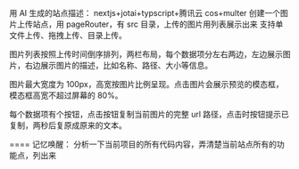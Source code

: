 用 AI 生成的站点描述：
nextjs+jotai+typscript+腾讯云 cos+multer 创建一个图片上传站点，用 pageRouter，有 src 目录，上传的图片用列表展示出来
支持单文件上传、拖拽上传、目录上传。

图片列表按照上传时间倒序排列，两栏布局，每个数据项分左右两边，左边展示图片，右边展示图片的描述，比如名称、路径、大小等信息。

图片最大宽度为 100px，高宽按图片比例呈现。点击图片会展示预览的模态框，模态框高宽不超过屏幕的 80%。

每个数据项有个按钮，点击按钮复制当前图片的完整 url 路径，点击时按钮提示已复制，两秒后复原成原来的文本。

====
记忆唤醒：
分析一下当前项目的所有代码内容，弄清楚当前站点所有的功能点，列出来
